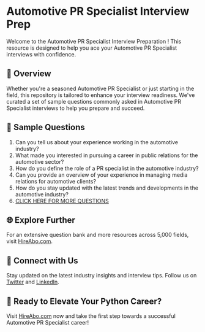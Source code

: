 # Automotive PR Specialist Interview Prep

Welcome to the Automotive PR Specialist Interview Preparation ! This resource is designed to help you ace your Automotive PR Specialist interviews with confidence.

## 🚀 Overview

Whether you're a seasoned Automotive PR Specialist or just starting in the field, this repository is tailored to enhance your interview readiness. We've curated a set of sample questions commonly asked in Automotive PR Specialist interviews to help you prepare and succeed.

## 📝 Sample Questions

1. Can you tell us about your experience working in the automotive industry?
2. What made you interested in pursuing a career in public relations for the automotive sector?
3. How do you define the role of a PR specialist in the automotive industry?
4. Can you provide an overview of your experience in managing media relations for automotive clients?
5. How do you stay updated with the latest trends and developments in the automotive industry?
6. [CLICK HERE FOR MORE QUESTIONS](https://hireabo.com/job/8_1_31/Automotive%20PR%20Specialist)

## 🌐 Explore Further

For an extensive question bank and more resources across 5,000 fields, visit [HireAbo.com](https://www.hireabo.com).

## 📱 Connect with Us

Stay updated on the latest industry insights and interview tips. Follow us on [Twitter](https://twitter.com/hireabo) and [LinkedIn](https://www.linkedin.com/in/hire-abo-3609972a8/).

## 🚀 Ready to Elevate Your Python Career?

Visit [HireAbo.com](https://www.hireabo.com) now and take the first step towards a successful Automotive PR Specialist career!